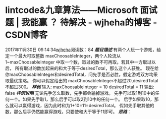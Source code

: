 # lintcode&九章算法——Microsoft 面试题 | 我能赢 ？ 待解决 - wjheha的博客 - CSDN博客
2017年11月30日 09:14:34[wjheha](https://me.csdn.net/wjheha)阅读数：84
***题目描述***
有两个人玩一个游戏，给定一个最大可取整数 maxChoosableInteger，两个人轮流从1~maxChoosableInteger 中取一个数，取过的数不可再取，若其中一方取过以后，
所有取过的数加起来的和大于等于desiredTotal，那么这个人获胜。
现在给你maxChoosableInteger和desiredTotal，问先手是否必胜，假定游戏双方均采取最优策略。
你可以假定给出的 maxChoosableInteger不超过20,desiredTotal不超过300。
***样例***
输入: 
maxChoosableInteger = 10 
desiredTotal = 11
输出: 
false
***样例说明***
无论先手怎么取数，先手都会输掉游戏。
先手可以取1到10中的任何一个。如果先手取1，那么后手可以取2到10中的任何一个。
后手如果取10，那么就可以赢得游戏，因为此时和为1+10=11=desiredTotal。
假如先手取其他的数，那么后手仍然能赢得游戏，只要使和大于等于11即可。
***思路***：
